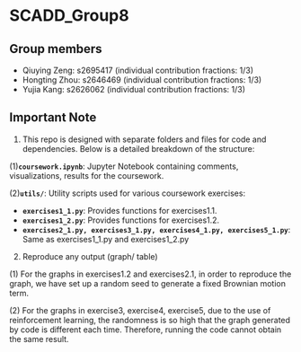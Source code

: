 # **SCADD_Group8**

## **Group members**
- Qiuying Zeng: s2695417 (individual contribution fractions: 1/3)
- Hongting Zhou: s2646469 (individual contribution fractions: 1/3)
- Yujia Kang: s2626062 (individual contribution fractions: 1/3)

## **Important Note**
1. This repo is designed with separate folders and files for code and dependencies. Below is a detailed breakdown of the structure:

(1)**`coursework.ipynb`**: Jupyter Notebook containing comments, visualizations, results for the coursework.

(2)**`utils/`**: Utility scripts used for various coursework exercises:
- **`exercises1_1.py`**: Provides functions for exercises1.1.
- **`exercises1_2.py`**: Provides functions for exercises1.2.
- **`exercises2_1.py, exercises3_1.py, exercises4_1.py, exercises5_1.py`**: Same as exercises1_1.py and exercises1_2.py

2. Reproduce any output (graph/ table)

(1) For the graphs in exercises1.2 and exercises2.1, in order to reproduce the graph, we have set up a random seed to generate a fixed Brownian motion term.

(2) For the graphs in exercise3, exercise4, exercise5, due to the use of reinforcement learning, the randomness is so high that the graph generated by code is different each time. Therefore, running the code cannot obtain the same result.